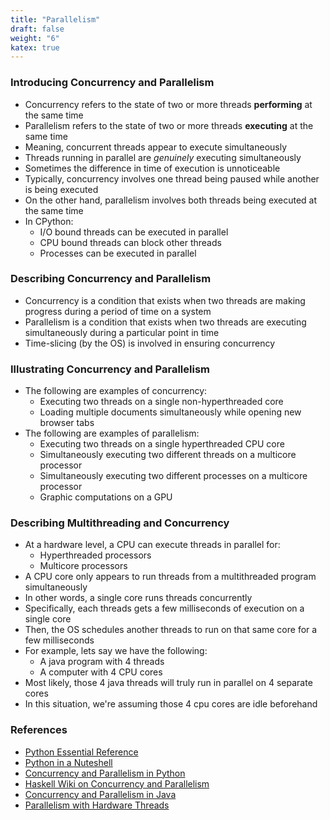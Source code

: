 ```yaml
---
title: "Parallelism"
draft: false
weight: "6"
katex: true
---
```


### Introducing Concurrency and Parallelism
- Concurrency refers to the state of two or more threads **performing** at the same time
- Parallelism refers to the state of two or more threads **executing** at the same time
- Meaning, concurrent threads appear to execute simultaneously
- Threads running in parallel are *genuinely* executing simultaneously
- Sometimes the difference in time of execution is unnoticeable
- Typically, concurrency involves one thread being paused while another is being executed
- On the other hand, parallelism involves both threads being executed at the same time
- In CPython:
	- I/O bound threads can be executed in parallel
	- CPU bound threads can block other threads
	- Processes can be executed in parallel

### Describing Concurrency and Parallelism
- Concurrency is a condition that exists when two threads are making progress during a period of time on a system
- Parallelism is a condition that exists when two threads are executing simultaneously during a particular point in time
- Time-slicing (by the OS) is involved in ensuring concurrency

### Illustrating Concurrency and Parallelism
- The following are examples of concurrency:
	- Executing two threads on a single non-hyperthreaded core
	- Loading multiple documents simultaneously while opening new browser tabs
- The following are examples of parallelism:
	- Executing two threads on a single hyperthreaded CPU core
	- Simultaneously executing two different threads on a multicore processor
	- Simultaneously executing two different processes on a multicore processor
	- Graphic computations on a GPU

### Describing Multithreading and Concurrency
- At a hardware level, a CPU can execute threads in parallel for:
	- Hyperthreaded processors
	- Multicore processors
- A CPU core only appears to run threads from a multithreaded program simultaneously
- In other words, a single core runs threads concurrently
- Specifically, each threads gets a few milliseconds of execution on a single core
- Then, the OS schedules another threads to run on that same core for a few milliseconds
- For example, lets say we have the following:
	- A java program with 4 threads
	- A computer with 4 CPU cores
- Most likely, those 4 java threads will truly run in parallel on 4 separate cores
- In this situation, we're assuming those 4 cpu cores are idle beforehand

### References
- [Python Essential Reference](http://index-of.co.uk/Python/Python%20Essential%20Reference,%20Fourth%20Edition.pdf)
- [Python in a Nuteshell](https://www.arp.com/medias/13916546.pdf)
- [Concurrency and Parallelism in Python](https://medium.com/building-the-system/gunicorn-3-means-of-concurrency-efbb547674b7)
- [Haskell Wiki on Concurrency and Parallelism](https://wiki.haskell.org/Parallelism_vs._Concurrency)
- [Concurrency and Parallelism in Java](http://tutorials.jenkov.com/java-concurrency/concurrency-vs-parallelism.html#concurrency-vs-parallelism)
- [Parallelism with Hardware Threads](https://stackoverflow.com/questions/5593328/software-threads-vs-hardware-threads/5593432#5593432)
